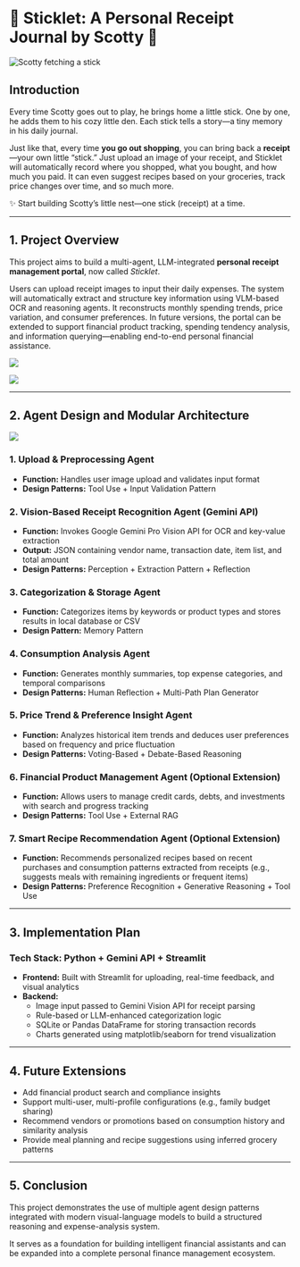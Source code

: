 # 🌿 Sticklet: A Personal Receipt Journal by Scotty 🐶
![Scotty fetching a stick](logo.png)

## Introduction

Every time Scotty goes out to play, he brings home a little stick. One by one, he adds them to his cozy little den. Each stick tells a story—a tiny memory in his daily journal.

Just like that, every time **you go out shopping**, you can bring back a **receipt**—your own little “stick.” Just upload an image of your receipt, and Sticklet will automatically record where you shopped, what you bought, and how much you paid. It can even suggest recipes based on your groceries, track price changes over time, and so much more.

✨ Start building Scotty’s little nest—one stick (receipt) at a time.

---

## 1. Project Overview

This project aims to build a multi-agent, LLM-integrated **personal receipt management portal**, now called *Sticklet*.

Users can upload receipt images to input their daily expenses. The system will automatically extract and structure key information using VLM-based OCR and reasoning agents. It reconstructs monthly spending trends, price variation, and consumer preferences. In future versions, the portal can be extended to support financial product tracking, spending tendency analysis, and information querying—enabling end-to-end personal financial assistance.

![](strick_receipt.png)

![](dashboard.png)

---

## 2. Agent Design and Modular Architecture
![](architecture.png)

### 1. Upload & Preprocessing Agent
- **Function:** Handles user image upload and validates input format
- **Design Patterns:** Tool Use + Input Validation Pattern

### 2. Vision-Based Receipt Recognition Agent (Gemini API)
- **Function:** Invokes Google Gemini Pro Vision API for OCR and key-value extraction
- **Output:** JSON containing vendor name, transaction date, item list, and total amount
- **Design Patterns:** Perception + Extraction Pattern + Reflection

### 3. Categorization & Storage Agent
- **Function:** Categorizes items by keywords or product types and stores results in local database or CSV
- **Design Pattern:** Memory Pattern

### 4. Consumption Analysis Agent
- **Function:** Generates monthly summaries, top expense categories, and temporal comparisons
- **Design Patterns:** Human Reflection + Multi-Path Plan Generator

### 5. Price Trend & Preference Insight Agent
- **Function:** Analyzes historical item trends and deduces user preferences based on frequency and price fluctuation
- **Design Patterns:** Voting-Based + Debate-Based Reasoning

### 6. Financial Product Management Agent (Optional Extension)
- **Function:** Allows users to manage credit cards, debts, and investments with search and progress tracking
- **Design Patterns:** Tool Use + External RAG

### 7. Smart Recipe Recommendation Agent (Optional Extension)
- **Function:** Recommends personalized recipes based on recent purchases and consumption patterns extracted from receipts (e.g., suggests meals with remaining ingredients or frequent items)
- **Design Patterns:** Preference Recognition + Generative Reasoning + Tool Use

---

## 3. Implementation Plan

### Tech Stack: Python + Gemini API + Streamlit

- **Frontend:** Built with Streamlit for uploading, real-time feedback, and visual analytics
- **Backend:**
  - Image input passed to Gemini Vision API for receipt parsing
  - Rule-based or LLM-enhanced categorization logic
  - SQLite or Pandas DataFrame for storing transaction records
  - Charts generated using matplotlib/seaborn for trend visualization

---

## 4. Future Extensions

- Add financial product search and compliance insights
- Support multi-user, multi-profile configurations (e.g., family budget sharing)
- Recommend vendors or promotions based on consumption history and similarity analysis
- Provide meal planning and recipe suggestions using inferred grocery patterns

---

## 5. Conclusion

This project demonstrates the use of multiple agent design patterns integrated with modern visual-language models to build a structured reasoning and expense-analysis system.

It serves as a foundation for building intelligent financial assistants and can be expanded into a complete personal finance management ecosystem.
